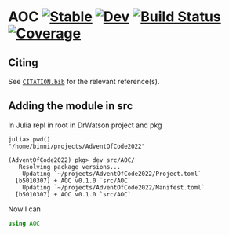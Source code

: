 # AOC [![Stable](https://img.shields.io/badge/docs-stable-blue.svg)](https://binnisb.github.io/AOC.jl/stable/) [![Dev](https://img.shields.io/badge/docs-dev-blue.svg)](https://binnisb.github.io/AOC.jl/dev/) [![Build Status](https://github.com/binnisb/AOC.jl/actions/workflows/CI.yml/badge.svg?branch=main)](https://github.com/binnisb/AOC.jl/actions/workflows/CI.yml?query=branch%3Amain) [![Coverage](https://codecov.io/gh/binnisb/AOC.jl/branch/main/graph/badge.svg)](https://codecov.io/gh/binnisb/AOC.jl)

## Citing

See [`CITATION.bib`](CITATION.bib) for the relevant reference(s).

## Adding the module in src
In Julia repl in root in DrWatson project and pkg
```
julia> pwd()
"/home/binni/projects/AdventOfCode2022"

(AdventOfCode2022) pkg> dev src/AOC/
   Resolving package versions...
    Updating `~/projects/AdventOfCode2022/Project.toml`
  [b5010307] + AOC v0.1.0 `src/AOC`
    Updating `~/projects/AdventOfCode2022/Manifest.toml`
  [b5010307] + AOC v0.1.0 `src/AOC`
```
Now I can
```julia
using AOC
```
